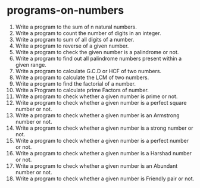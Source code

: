 # programs-on-numbers
1. Write a program to the sum of n natural numbers. 
2. Write a program to count the number of digits in an integer.
3. Write a program to sum of all digits of a number. 
4. Write a program to reverse of a given number. 
5. Write a program to check the given number is a palindrome or not. 
6. Write a program to find out all palindrome numbers present within a given range.
7. Write a program to calculate G.C.D or HCF of two numbers. 
8. Write a program to calculate the LCM of two numbers. 
9. Write a program to find the factorial of a number.
10. Write a Program to calculate prime Factors of number.
11. Write a program to check whether a given number is prime or not.
12. Write a program to check whether a given number is a perfect square number or not. 
13. Write a program to check whether a given number is an Armstrong number or not. 
14. Write a program to check whether a given number is a strong number or not. 
15. Write a program to check whether a given number is a perfect number or not.
16. Write a program to check whether a given number is a Harshad number or not.
17. Write a program to check whether a given number is an Abundant number or not. 
18. Write a program to check whether a given number is Friendly pair or not. 
